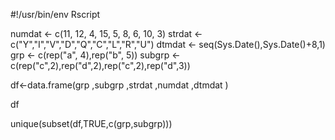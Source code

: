 #!/usr/bin/env Rscript

numdat <- c(11, 12, 4, 15, 5, 8, 6, 10, 3)
strdat <- c("Y","I","V","D","Q","C","L","R","U")
dtmdat <- seq(Sys.Date(),Sys.Date()+8,1)
grp <- c(rep("a", 4),rep("b", 5))
subgrp <- c(rep("c",2),rep("d",2),rep("c",2),rep("d",3))

df<-data.frame(grp
           ,subgrp
           ,strdat
           ,numdat
           ,dtmdat
)

df

unique(subset(df,TRUE,c(grp,subgrp)))
